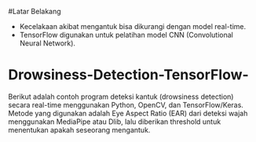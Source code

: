 
#Latar Belakang
- Kecelakaan akibat mengantuk bisa dikurangi dengan model real-time.
- TensorFlow digunakan untuk pelatihan model CNN (Convolutional Neural Network).
# Drowsiness-Detection-TensorFlow-
Berikut adalah contoh program deteksi kantuk (drowsiness detection) secara real-time menggunakan Python, OpenCV, dan TensorFlow/Keras. Metode yang digunakan adalah Eye Aspect Ratio (EAR) dari deteksi wajah menggunakan MediaPipe atau Dlib, lalu diberikan threshold untuk menentukan apakah seseorang mengantuk.
